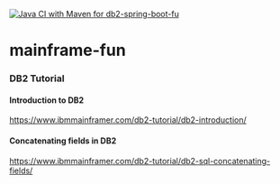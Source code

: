 [![Java CI with Maven for db2-spring-boot-fu](https://github.com/starnowski/mainframe-fun/actions/workflows/maven-db2-spring-boot-fun.yml/badge.svg)](https://github.com/starnowski/mainframe-fun/actions/workflows/maven-db2-spring-boot-fun.yml)

# mainframe-fun

### DB2 Tutorial

#### Introduction to DB2 
https://www.ibmmainframer.com/db2-tutorial/db2-introduction/

#### Concatenating fields in DB2
https://www.ibmmainframer.com/db2-tutorial/db2-sql-concatenating-fields/
